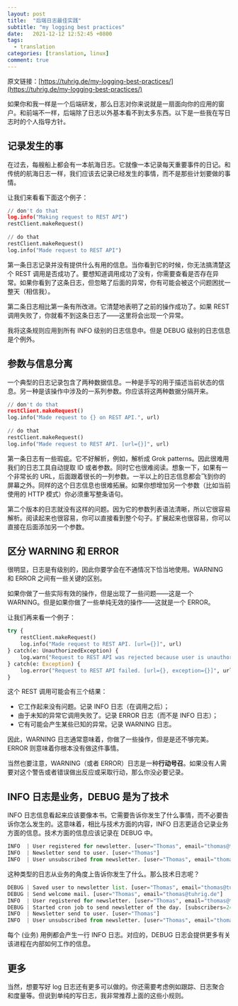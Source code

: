 ```yaml
---
layout: post
title:  "后端日志最佳实践"
subtitle: "my logging best practices"
date:   2021-12-12 12:52:45 +0800
tags:
  - translation
categories: [translation, linux]
comment: true
---
```


原文链接：[https://tuhrig.de/my-logging-best-practices/](https://tuhrig.de/my-logging-best-practices/)

如果你和我一样是一个后端研发，那么日志对你来说就是一扇面向你的应用的窗户。和前端不一样，后端除了日志以外基本看不到太多东西。以下是一些我在写日志时的个人指导方针。

<!-- more -->

## 记录发生的事

在过去，每艘船上都会有一本航海日志。它就像一本记录每天重要事件的日记。和传统的航海日志一样，我们应该去记录已经发生的事情，而不是那些计划要做的事情。

让我们来看看下面这个例子：

```python
// don't do that
log.info("Making request to REST API")
restClient.makeRequest()
 
// do that
restClient.makeRequest()
log.info("Made request to REST API")
```

第一条日志记录并没有提供什么有用的信息。当你看到它的时候，你无法搞清楚这个 REST 调用是否成功了。要想知道调用成功了没有，你需要查看是否存在异常。如果你看到了这条日志，但忽略了后面的异常，你有可能会被这个问题困扰一整天（相信我）。

第二条日志相比第一条有所改进。它清楚地表明了之前的操作成功了。如果 REST 调用失败了，你就看不到这条日志了——这里将会出现一个异常。

我将这条规则应用到所有 INFO 级别的日志信息中。但是 DEBUG 级别的日志信息是个例外。

## 参数与信息分离

一个典型的日志记录包含了两种数据信息。一种是手写的用于描述当前状态的信息。另一种是该操作中涉及的一系列参数。你应该将这两种数据分隔开来。

```python
// don't do that
restClient.makeRequest()
log.info("Made request to {} on REST API.", url)
 
// do that
restClient.makeRequest()
log.info("Made request to REST API. [url={}]", url)
```

第一条日志有一些瑕疵。它不好解析，例如，解析成 Grok patterns。因此很难用我们的日志工具自动提取 ID 或者参数。同时它也很难阅读。想象一下，如果有一个非常长的 URL，后面跟着很长的一列参数。一半以上的日志信息都会飞到你的屏幕之外。同样的这个日志信息也很难拓展。如果你想增加另一个参数（比如当前使用的 HTTP 模式）你必须重写整条语句。

第二个版本的日志就没有这样的问题。因为它的参数列表语法清晰，所以它很容易解析。阅读起来也很容易，你可以直接看到整个句子。扩展起来也很容易，你可以直接在后面添加另一个参数。

## 区分 WARNING 和 ERROR

很明显，日志是有级别的，因此你要学会在不通情况下恰当地使用。WARNING 和 ERROR 之间有一些关键的区别。

如果你做了一些实际有效的操作，但是出现了一些问题——这是一个 WARNING。但是如果你做了一些单纯无效的操作——这就是一个 ERROR。

让我们再来看一个例子：

```python
try {
    restClient.makeRequest()
    log.info("Made request to REST API. [url={}]", url)
} catch(e: UnauthorizedException) {
    log.warn("Request to REST API was rejected because user is unauthorized. [url={}, result={}]", url, result)
} catch(e: Exception) {
    log.error("Request to REST API failed. [url={}, exception={}]", url, exception)
}
```

这个 REST 调用可能会有三个结果：

- 它工作起来没有问题。记录 INFO 日志（在调用之后）；
- 由于未知的异常它调用失败了。记录 ERROR 日志（而不是 INFO 日志）；
- 它有可能会产生某些已知的异常。记录 WARNING 日志。

因此，WARNING 日志通常意味着，你做了一些操作，但是是还不够完美。ERROR 则意味着你根本没有做这件事情。

当然也要注意，WARNING（或者 ERROR）日志是一种**行动号召**。如果没有人需要对这个警告或者错误做出反应或采取行动，那么你没必要记录。

## INFO 日志是业务，DEBUG 是为了技术

INFO 日志信息看起来应该要像本书。它需要告诉你发生了什么事情，而不必要告诉你怎么发生的。这意味着，相比与技术方面的内容，INFO 日志更适合记录业务方面的信息。技术方面的信息应该记录在 DEBUG 中。

```python
INFO  | User registered for newsletter. [user="Thomas", email="thomas@tuhrig.de"]
INFO  | Newsletter send to user. [user="Thomas"]
INFO  | User unsubscribed from newsletter. [user="Thomas", email="thomas@tuhrig.de"]
```

这种类型的日志从业务的角度上告诉你发生了什么。那么技术日志呢？

```python
DEBUG | Saved user to newsletter list. [user="Thomas", email="thomas@tuhrig.de"]
DEBUG | Send welcome mail. [user="Thomas", email="thomas@tuhrig.de"]
INFO  | User registered for newsletter. [user="Thomas", email="thomas@tuhrig.de"]
DEBUG | Started cron job to send newsletter of the day. [subscribers=24332]
INFO  | Newsletter send to user. [user="Thomas"]
INFO  | User unsubscribed from newsletter. [user="Thomas", email="thomas@tuhrig.de"]
```

每个 (业务) 用例都会产生一行 INFO 日志。对应的，DEBUG 日志会提供更多有关该进程在内部如何工作的信息。

## 更多

当然，想要写好 log 日志还有更多可以做的。你还需要考虑例如跟踪、日志聚合和度量等。但说到单纯的写日志，我非常推荐上面的这些小规则。

